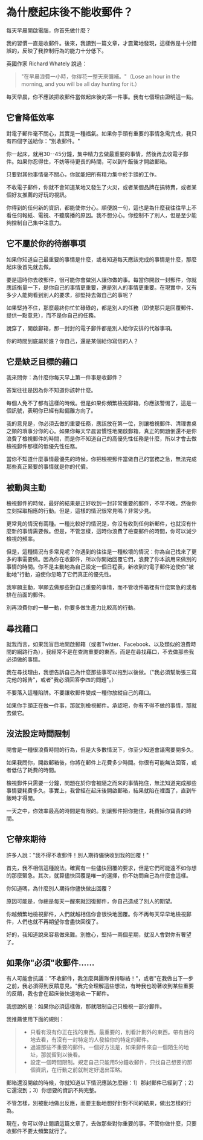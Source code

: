 # 為什麼起床後不能收郵件？


每天早晨開啟電腦，你首先做什麼？

我的習慣一直是收郵件。後來，我讀到一篇文章，才震驚地發現，這樣做是十分錯誤的，反映了我控制行為的能力十分低下。

英國作家 Richard Whately 說過：

> "在早晨浪費一小時，你得花一整天來彌補。"（Lose an hour in the morning, and you will be all day hunting for it.）

每天早晨，你不應該把收郵件當做起床後的第一件事。我有七個理由證明這一點。

## 它會降低效率

對電子郵件毫不關心，其實是一種福氣。如果你手頭有重要的事情急需完成，我只有四個字送給你："別收郵件。"

你一起床，就用30--45分鐘，集中精力去做最重要的事情，然後再去收電子郵件。如果你忍得住，不妨等待更長的時間，可以到午飯後才開啟郵箱。

只要對其他事情毫不關心，你就能把所有精力集中於手頭的工作。

不收電子郵件，你就不會知道某地又發生了火災，或者某個品牌在搞特賣，或者某個好友推薦的好玩的視訊。

你得到的任何新的資訊，都能使你分心。順便說一句，這也是為什麼我往往早上不看任何報紙、電視、不聽廣播的原因。我不想分心。你控制不了別人，但是至少能夠控制自己集中注意力。

## 它不屬於你的待辦事項

如果你知道自己最重要的事情是什麼，或者知道每天應該完成的事情是什麼，那麼起床後首先就去做。

要是這時你去收郵件，很可能你會做別人讓你做的事。每當你開啟一封郵件，你就應該衡量一下，是你自己的事情更重要，還是別人的事情更重要。在現實中，又有多少人能夠看到別人的要求，卻堅持去做自己的事呢？

如果堅持不住，那麼最終你忙忙碌碌的，都是別人的任務（即使那只是回覆郵件、提供一點意見），而不是你自己的任務。

說穿了，開啟郵箱，那一封封的電子郵件都是別人給你安排的代辦事項。

你的時間到底屬於誰？你自己，還是某個給你寫信的人？

## 它是缺乏目標的藉口

我來問你：為什麼你每天早上第一件事是收郵件？

答案往往是因為你不知道你該幹什麼。

每個人免不了都有這樣的時候。但是如果你頻繁檢視郵箱，你應該警惕了，這是一個訊號，表明你已經有點偏離方向了。

我的意見是，你必須去做的重要任務，應該放在第一位，別讓檢視郵件、清理書桌之類的瑣事分你的心。如果你每天早晨習慣性地開啟郵箱，真正的問題倒還不是你浪費了檢視郵件的時間，而是你不知道自己的高優先性任務是什麼，所以才會去做檢視郵件那樣的低優先性任務。

當你不知道什麼事情最優先的時候，你把檢視郵件當做自己的當務之急，無法完成那些真正緊要的事情就是你的代價。

## 被動與主動

檢視郵件的時候，最好的結果是正好收到一封非常重要的郵件，不早不晚，然後你立刻採取相應的行動。但是，這樣的情況很常見嗎？非常少見。

更常見的情況有兩種。一種比較好的情況是，你沒有收到任何新郵件，也就沒有什麼新的事情需要做。但是，不管怎樣，這時你浪費了檢查郵件的時間，你可以減少檢視的頻率。

但是，這種情況有多常見呢？你遇到的往往是一種較壞的情況：你為自己找來了更多的事需要做。因為你在收郵件，所以你開始回覆它們，浪費了你本該用來做別的事情的時間。你不是主動地為自己設定一個日程表，新收到的電子郵件迫使你"被動地"行動，迫使你忽略了它們真正的優先性。

我寧願主動，寧願去做那些對自己重要的事情，而不管收件箱裡有什麼緊急的或者排在前面的郵件。

別再浪費你的一舉一動，你要多做生產力比較高的行動。

## 尋找藉口

就我而言，如果我盲目地開啟郵箱（或者Twitter、Facebook、以及類似的浪費時間的網路行為），我經常不是在查詢重要的東西，而是在尋找藉口，不去做那些我必須做的事情。

我在尋找理由，我想告訴自己為什麼那些事可以拖到以後做。（"我必須幫助張三寫完他的報告"，或者"我必須回答李四的問題"。）

不要落入這種陷阱。不要讓收郵件變成一種你放縱自己的藉口。

如果你手頭正在做一件事，那就別檢視郵件。承認吧，你有不得不做的事情，那就去做它。

## 沒法設定時間限制

開會是一種很浪費時間的行為，但是大多數情況下，你至少知道會議需要開多久。

如果我問你，開啟郵箱後，你將在郵件上花費多少時間。你很有可能無法回答，或者低估了耗費的時間。

檢視郵件只需要一分鐘，問題在於你會被隨之而來的事情拖住，無法知道完成那些事情要耗費多久。事實上，我曾經在起床後開啟郵箱，結果就陷在裡面了，直到午飯時才得閒。

一天之中，你效率最高的時間是有限的。別讓郵件把你拖住，耗費掉你寶貴的時間。

## 它帶來期待

許多人說："我不得不收郵件！別人期待儘快收到我的回覆！"

首先，我不相信這種說法。確實有一些儘快回覆的要求，但是它們可能遠不如你想的那麼緊急。其次，就算儘快回覆是唯一的選擇，你不妨問自己為什麼會這樣。

你知道嗎，為什麼別人期待你儘快做出回覆？

原因可能是，你總是每天一醒來就回復郵件，你自己造成了別人的期望。

你越頻繁地檢視郵件，人們就越相信你會很快地回覆。你不再每天早早地檢視郵件，人們也就不再期望你會盡快回復了。

好的，我知道說來容易做來難。別擔心，堅持一兩個星期，就沒人會對你有奢望了。

## 如果你"必須"收郵件......

有人可能會抗議："不收郵件，我怎麼與團隊保持聯絡！"，或者"在我做出下一步之前，我必須得到反饋意見。"我完全理解這些想法，有時我也盼著收到某些重要的反饋，我也會在起床後快速地收一下郵件。

我想說的是：如果你必須這樣做，那就限制自己只檢視一部分郵件。

我推薦使用下面的規則：

> - 只看有沒有你正在找的東西。最重要的，別看計劃外的東西。帶有目的地去看，有沒有一封特定的人發給你的特定的郵件。
> - 過濾那些不重要的郵件。一個好方法是，如果郵件來自一個陌生的地址，那就留到以後看。
> - 設定一個時間限制。規定自己只能用5分鐘收郵件，只找自己想要的那個資訊，在行動之前就制定好退出策略。

郵箱還沒開啟的時候，你就知道以下情況應該怎麼辦：1）那封郵件已經到了；2）它還沒到；3）你想要的資訊不夠完整。

不管怎樣，別被動地做出反應，而要主動地想好針對不同的結果，做出怎樣的行為。

現在，你可以停止閱讀這篇文章了，去做那些對你重要的事。不管你做什麼，只要收郵件不要太頻繁就行了。
